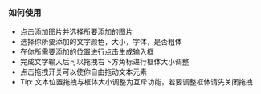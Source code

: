 ### 如何使用
* 点击添加图片并选择所要添加的图片
* 选择你所要添加的文字颜色，大小，字体，是否粗体
* 在你所需要添加的位置进行点击生成输入框
* 完成文字输入后可以拖拽右下方角标进行框体大小调整
* 点击拖拽开关可以使你自由拖动文本元素
* Tip: 文本位置拖拽与框体大小调整为互斥功能，若要调整框体请先关闭拖拽
